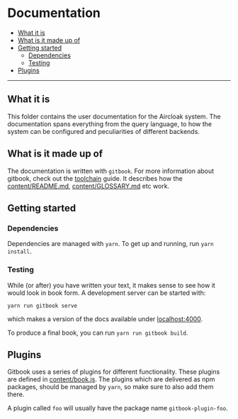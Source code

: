 # Documentation

- [What it is](#what-it-is)
- [What is it made up of](#what-is-it-made-up-of)
- [Getting started](#getting-started)
    - [Dependencies](#dependencies)
    - [Testing](#testing)
- [Plugins](#plugins)

----------------------

## What it is

This folder contains the user documentation for the Aircloak system.
The documentation spans everything from the query language, to how
the system can be configured and peculiarities of different backends.

## What is it made up of

The documentation is written with `gitbook`. For more information about
gitbook, check out the [toolchain](https://toolchain.gitbook.com)
guide. It describes how the [content/README.md](content/README.md),
[content/GLOSSARY.md](content/GLOSSARY.md) etc work.

## Getting started

### Dependencies

Dependencies are managed with `yarn`. To get up and running, run `yarn install`.

### Testing

While (or after) you have written your text, it makes sense to see how it would
look in book form. A development server can be started with:

```
yarn run gitbook serve
```

which makes a version of the docs available under [localhost:4000](http://localhost:4000).

To produce a final book, you can run `yarn run gitbook build`.

## Plugins

Gitbook uses a series of plugins for different functionality.
These plugins are defined in [content/book.js](content/book.js).
The plugins which are delivered as npm packages, should be managed
by `yarn`, so make sure to also add them there.

A plugin called `foo` will usually have the package name `gitbook-plugin-foo`.
